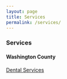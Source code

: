```yaml
---
layout: page
title: Services
permalink: /services/
---
```


### Services

#### Washington County


[Dental Services](https://github.com/psibir/nwa-resources/blob/8f63f8fb09dce698240484552b5e4926ca71c284/_downloads/Dental-Medical-Prescriptions-11.9.22.pdf)



